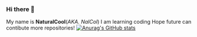 ### Hi there 👋
My name is **NaturalCool**(*AKA. NalCol*)
I am learning coding
Hope future can contibute more repositories!
[![Anurag's GitHub stats](https://github-readme-stats.vercel.app/api?username=NalCol&show_icons=true&bg_color=0,F4D03F,58D68D&icon_color=fff&title_color=fff&text_color=fff)](https://github.com/anuraghazra/github-readme-stats)
